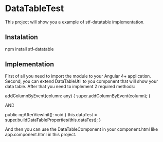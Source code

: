 # DataTableTest

This project will show you a example of stf-datatable implementation.

## Instalation

npm install stf-datatable

## Implementation

First of all you need to import the module to your Angular 4+ application.
Second, you can extend DataTableUtil to you component that will show your data table.
After that you need to implement 2 required methods:

addColumnByEvent(column: any) {
   super.addColumnByEvent(column);
}
 
AND 
 
public ngAfterViewInit(): void {
   this.dataTest = super.buildDataTableProperties(this.dataTest);
} 

And then you can use the DataTableComponent in your component.html like app.component.html in this project. 
